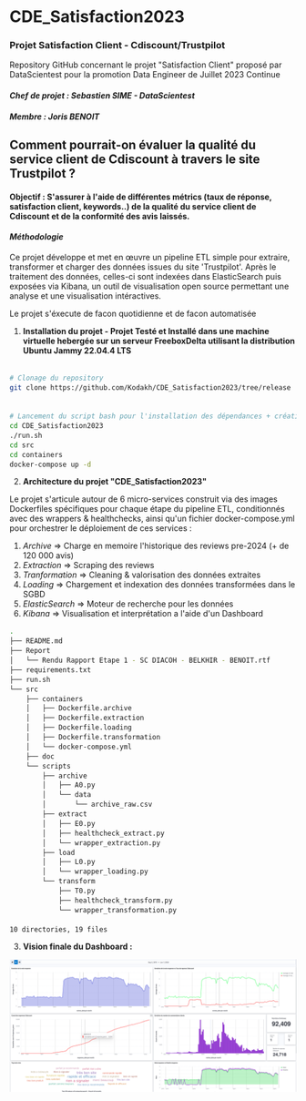 # CDE_Satisfaction2023
### Projet Satisfaction Client - Cdiscount/Trustpilot

Repository GitHub concernant le projet "Satisfaction Client" proposé par DataScientest pour la promotion Data Engineer de Juillet 2023 Continue

#### *Chef de projet : Sebastien SIME - DataScientest*
#### *Membre : Joris BENOIT*



## Comment pourrait-on évaluer la qualité du service client de Cdiscount à travers le site Trustpilot ?
#### Objectif : S'assurer à l'aide de différentes métrics (taux de réponse, satisfaction client, keywords..) de la qualité du service client de Cdiscount et de la conformité des avis laissés.

#### *Méthodologie*

Ce projet développe et met en œuvre un pipeline ETL simple pour extraire, transformer et charger des données issues du site 'Trustpilot'. 
Après le traitement des données, celles-ci sont indexées dans ElasticSearch puis exposées via Kibana, un outil de visualisation open source permettant une analyse et une visualisation intéractives.

Le projet s'éxecute de facon quotidienne et de facon automatisée


1. **Installation du projet - Projet Testé et Installé dans une machine virtuelle hebergée sur un serveur FreeboxDelta utilisant la distribution Ubuntu Jammy 22.04.4 LTS**
```bash

# Clonage du repository 
git clone https://github.com/Kodakh/CDE_Satisfaction2023/tree/release


# Lancement du script bash pour l'installation des dépendances + création des images 
cd CDE_Satisfaction2023
./run.sh
cd src
cd containers
docker-compose up -d

```


2. **Architecture du projet "CDE_Satisfaction2023"**

Le projet s'articule autour de 6 micro-services construit via des images Dockerfiles spécifiques pour chaque étape du pipeline ETL, conditionnés avec des wrappers & healthchecks, ainsi qu'un fichier docker-compose.yml pour orchestrer le déploiement de ces services :
1. *Archive* => Charge en memoire l'historique des reviews pre-2024 (+ de 120 000 avis)
2. *Extraction* => Scraping des reviews
3. *Tranformation* => Cleaning & valorisation des données extraites
4. *Loading* => Chargement et indexation des données transformées dans le SGBD
5. *ElasticSearch* => Moteur de recherche pour les données 
6. *Kibana* => Visualisation et interprétation a l'aide d'un Dashboard


```bash
.
├── README.md
├── Report
│   └── Rendu Rapport Etape 1 - SC DIACOH - BELKHIR - BENOIT.rtf
├── requirements.txt
├── run.sh
└── src
    ├── containers
    │   ├── Dockerfile.archive
    │   ├── Dockerfile.extraction
    │   ├── Dockerfile.loading
    │   ├── Dockerfile.transformation
    │   └── docker-compose.yml
    ├── doc
    └── scripts
        ├── archive
        │   ├── A0.py
        │   └── data
        │       └── archive_raw.csv
        ├── extract
        │   ├── E0.py
        │   ├── healthcheck_extract.py
        │   └── wrapper_extraction.py
        ├── load
        │   ├── L0.py
        │   └── wrapper_loading.py
        └── transform
            ├── T0.py
            ├── healthcheck_transform.py
            └── wrapper_transformation.py

10 directories, 19 files


```


3. **Vision finale du Dashboard :**

![Dashboard Kibana](src/doc/dashboard_view.png)
